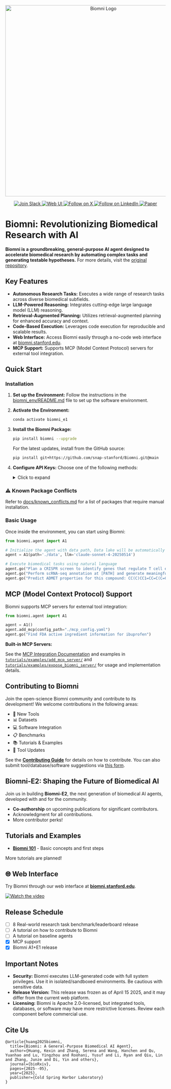 <p align="center">
  <img src="./figs/biomni_logo.png" alt="Biomni Logo" width="600px" />
</p>

<p align="center">
<a href="https://join.slack.com/t/biomnigroup/shared_invite/zt-38dat07mc-mmDIYzyCrNtV4atULTHRiw">
<img src="https://img.shields.io/badge/Join-Slack-4A154B?style=for-the-badge&logo=slack" alt="Join Slack" />
</a>
<a href="https://biomni.stanford.edu">
<img src="https://img.shields.io/badge/Try-Web%20UI-blue?style=for-the-badge" alt="Web UI" />
</a>
<a href="https://x.com/ProjectBiomni">
<img src="https://img.shields.io/badge/Follow-on%20X-black?style=for-the-badge&logo=x" alt="Follow on X" />
</a>
<a href="https://www.linkedin.com/company/project-biomni">
<img src="https://img.shields.io/badge/Follow-LinkedIn-0077B5?style=for-the-badge&logo=linkedin" alt="Follow on LinkedIn" />
</a>
<a href="https://www.biorxiv.org/content/10.1101/2025.05.30.656746v1">
<img src="https://img.shields.io/badge/Read-Paper-green?style=for-the-badge" alt="Paper" />
</a>
</p>

# Biomni: Revolutionizing Biomedical Research with AI

**Biomni is a groundbreaking, general-purpose AI agent designed to accelerate biomedical research by automating complex tasks and generating testable hypotheses.** For more details, visit the [original repository](https://github.com/snap-stanford/Biomni).

## Key Features

*   **Autonomous Research Tasks:** Executes a wide range of research tasks across diverse biomedical subfields.
*   **LLM-Powered Reasoning:** Integrates cutting-edge large language model (LLM) reasoning.
*   **Retrieval-Augmented Planning:** Utilizes retrieval-augmented planning for enhanced accuracy and context.
*   **Code-Based Execution:** Leverages code execution for reproducible and scalable results.
*   **Web Interface:** Access Biomni easily through a no-code web interface at [biomni.stanford.edu](https://biomni.stanford.edu).
*   **MCP Support:** Supports MCP (Model Context Protocol) servers for external tool integration.

## Quick Start

### Installation

1.  **Set up the Environment:** Follow the instructions in the [biomni\_env/README.md](biomni_env/README.md) file to set up the software environment.
2.  **Activate the Environment:**

    ```bash
    conda activate biomni_e1
    ```
3.  **Install the Biomni Package:**

    ```bash
    pip install biomni --upgrade
    ```

    For the latest updates, install from the GitHub source:

    ```bash
    pip install git+https://github.com/snap-stanford/Biomni.git@main
    ```
4.  **Configure API Keys:** Choose one of the following methods:

    <details>
    <summary>Click to expand</summary>

    #### Option 1: Using .env file (Recommended)

    Create a `.env` file in your project directory:

    ```bash
    # Copy the example file
    cp .env.example .env

    # Edit the .env file with your actual API keys
    ```

    Your `.env` file should look like:

    ```env
    # Required: Anthropic API Key for Claude models
    ANTHROPIC_API_KEY=your_anthropic_api_key_here

    # Optional: OpenAI API Key (if using OpenAI models)
    OPENAI_API_KEY=your_openai_api_key_here

    # Optional: AI Studio Gemini API Key (if using Gemini models)
    GEMINI_API_KEY=your_gemini_api_key_here

    # Optional: AWS Bedrock Configuration (if using AWS Bedrock models)
    AWS_BEARER_TOKEN_BEDROCK=your_bedrock_api_key_here
    AWS_REGION=us-east-1

    # Optional: Custom model serving configuration
    # CUSTOM_MODEL_BASE_URL=http://localhost:8000/v1
    # CUSTOM_MODEL_API_KEY=your_custom_api_key_here

    # Optional: Biomni data path (defaults to ./data)
    # BIOMNI_DATA_PATH=/path/to/your/data

    # Optional: Timeout settings (defaults to 600 seconds)
    # BIOMNI_TIMEOUT_SECONDS=600
    ```

    #### Option 2: Using shell environment variables

    Alternatively, configure your API keys in bash profile `~/.bashrc`:

    ```bash
    export ANTHROPIC_API_KEY="YOUR_API_KEY"
    export OPENAI_API_KEY="YOUR_API_KEY" # optional if you just use Claude
    export AWS_BEARER_TOKEN_BEDROCK="YOUR_BEDROCK_API_KEY" # optional for AWS Bedrock models
    export AWS_REGION="us-east-1" # optional, defaults to us-east-1 for Bedrock
    export GEMINI_API_KEY="YOUR_GEMINI_API_KEY" #optional if you want to use a gemini model
    ```
    </details>

### ⚠️ Known Package Conflicts

Refer to [docs/known\_conflicts.md](./docs/known_conflicts.md) for a list of packages that require manual installation.

### Basic Usage

Once inside the environment, you can start using Biomni:

```python
from biomni.agent import A1

# Initialize the agent with data path, Data lake will be automatically downloaded on first run (~11GB)
agent = A1(path='./data', llm='claude-sonnet-4-20250514')

# Execute biomedical tasks using natural language
agent.go("Plan a CRISPR screen to identify genes that regulate T cell exhaustion, generate 32 genes that maximize the perturbation effect.")
agent.go("Perform scRNA-seq annotation at [PATH] and generate meaningful hypothesis")
agent.go("Predict ADMET properties for this compound: CC(C)CC1=CC=C(C=C1)C(C)C(=O)O")
```

## MCP (Model Context Protocol) Support

Biomni supports MCP servers for external tool integration:

```python
from biomni.agent import A1

agent = A1()
agent.add_mcp(config_path="./mcp_config.yaml")
agent.go("Find FDA active ingredient information for ibuprofen")
```

**Built-in MCP Servers:**

See the [MCP Integration Documentation](docs/mcp_integration.md) and examples in [`tutorials/examples/add_mcp_server/`](tutorials/examples/add_mcp_server/) and [`tutorials/examples/expose_biomni_server/`](tutorials/examples/expose_biomni_server/) for usage and implementation details.

## Contributing to Biomni

Join the open-science Biomni community and contribute to its development! We welcome contributions in the following areas:

*   🔧 New Tools
*   📊 Datasets
*   💻 Software Integration
*   📋 Benchmarks
*   📚 Tutorials & Examples
*   🔧 Tool Updates

See the **[Contributing Guide](CONTRIBUTION.md)** for details on how to contribute.  You can also submit tool/database/software suggestions via [this form](https://forms.gle/nu2n1unzAYodTLVj6).

## Biomni-E2: Shaping the Future of Biomedical AI

Join us in building **Biomni-E2**, the next generation of biomedical AI agents, developed with and for the community.

*   **Co-authorship** on upcoming publications for significant contributors.
*   Acknowledgment for all contributions.
*   More contributor perks!

## Tutorials and Examples

*   **[Biomni 101](./tutorials/biomni_101.ipynb)** - Basic concepts and first steps

More tutorials are planned!

## 🌐 Web Interface

Try Biomni through our web interface at **[biomni.stanford.edu](https://biomni.stanford.edu)**.

[![Watch the video](https://img.youtube.com/vi/E0BRvl23hLs/maxresdefault.jpg)](https://youtu.be/E0BRvl23hLs)

## Release Schedule

*   [ ] 8 Real-world research task benchmark/leaderboard release
*   [ ] A tutorial on how to contribute to Biomni
*   [ ] A tutorial on baseline agents
*   [x] MCP support
*   [x] Biomni A1+E1 release

## Important Notes

*   **Security:** Biomni executes LLM-generated code with full system privileges. Use it in isolated/sandboxed environments. Be cautious with sensitive data.
*   **Release Version:** This release was frozen as of April 15 2025, and it may differ from the current web platform.
*   **Licensing:** Biomni is Apache 2.0-licensed, but integrated tools, databases, or software may have more restrictive licenses. Review each component before commercial use.

## Cite Us

```
@article{huang2025biomni,
  title={Biomni: A General-Purpose Biomedical AI Agent},
  author={Huang, Kexin and Zhang, Serena and Wang, Hanchen and Qu, Yuanhao and Lu, Yingzhou and Roohani, Yusuf and Li, Ryan and Qiu, Lin and Zhang, Junze and Di, Yin and others},
  journal={bioRxiv},
  pages={2025--05},
  year={2025},
  publisher={Cold Spring Harbor Laboratory}
}
```